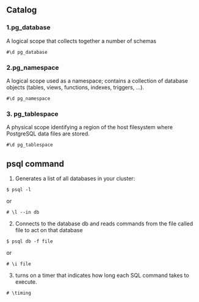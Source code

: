 ## Catalog
### 1.pg_database
A logical scope that collects together a number of schemas
```
#\d pg_database
```
### 2.pg_namespace
A logical scope used as a namespace; contains a collection of database objects (tables, views, functions, indexes, triggers, ...).
```
#\d pg_namespace
```
### 3. pg_tablespace
A physical scope identifying a region of the host filesystem where PostgreSQL data files are stored.
```
#\d pg_tablespace
```

## psql command
1. Generates a list of all databases in your cluster: 
```
$ psql -l
```
or
```
# \l --in db
```
2. Connects to the database db and reads commands from the file called file to act on that database
```
$ psql db -f file
```
or
```
# \i file
```
3.  turns on a timer that indicates how long each SQL command takes to execute.
```
# \timing
```
